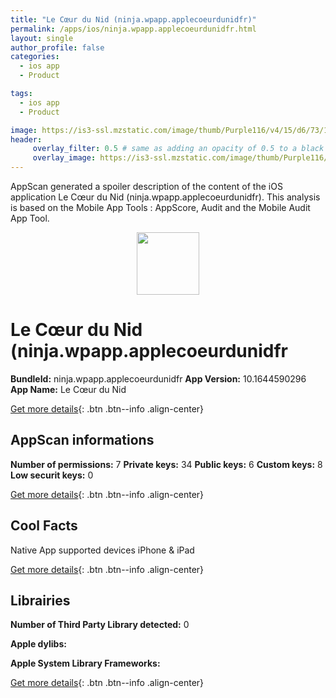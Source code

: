 ```yaml
---
title: "Le Cœur du Nid (ninja.wpapp.applecoeurdunidfr)"
permalink: /apps/ios/ninja.wpapp.applecoeurdunidfr.html
layout: single
author_profile: false
categories: 
  - ios app 
  - Product 

tags: 
  - ios app 
  - Product 

image: https://is3-ssl.mzstatic.com/image/thumb/Purple116/v4/15/d6/73/15d6739b-b4d2-e2fc-6f8a-d56e44d81227/AppIcon-1x_U007emarketing-0-10-0-85-220.png/512x512bb.jpg
header: 
     overlay_filter: 0.5 # same as adding an opacity of 0.5 to a black background
     overlay_image: https://is3-ssl.mzstatic.com/image/thumb/Purple116/v4/15/d6/73/15d6739b-b4d2-e2fc-6f8a-d56e44d81227/AppIcon-1x_U007emarketing-0-10-0-85-220.png/512x512bb.jpg
---
```

AppScan generated a spoiler description of the content of the iOS application Le Cœur du Nid (ninja.wpapp.applecoeurdunidfr). This analysis is based on the Mobile App Tools : AppScore, Audit and the Mobile Audit App Tool.

  
  
<div style="text-align: center;"><img src="https://is3-ssl.mzstatic.com/image/thumb/Purple116/v4/15/d6/73/15d6739b-b4d2-e2fc-6f8a-d56e44d81227/AppIcon-1x_U007emarketing-0-10-0-85-220.png/512x512bb.jpg" width="100" height="100"></div>  
  
# Le Cœur du Nid (ninja.wpapp.applecoeurdunidfr

**BundleId:** ninja.wpapp.applecoeurdunidfr
**App Version:** 10.1644590296
**App Name:** Le Cœur du Nid


[Get more details](/pricing.html){: .btn .btn--info .align-center}  
  
## AppScan informations 

**Number of permissions:** 7
**Private keys:** 34
**Public keys:** 6
**Custom keys:** 8
**Low securit keys:** 0
  
[Get more details](/pricing.html){: .btn .btn--info .align-center}

## Cool Facts

Native App
supported devices iPhone & iPad
  
[Get more details](/pricing.html){: .btn .btn--info .align-center}

## Librairies 
**Number of Third Party Library detected:** 0

**Apple dylibs:**


**Apple System Library Frameworks:**


  
[Get more details](/pricing.html){: .btn .btn--info .align-center}

